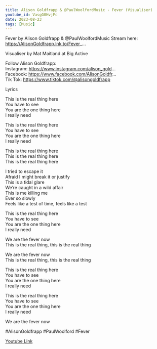 ```yaml
---
title: Alison Goldfrapp & @PaulWoolfordMusic - Fever (Visualiser)
youtube_id: VasgG0HvjFc
date: 2023-08-23
tags: [Music]
---
```

Fever by Alison Goldfrapp & @PaulWoolfordMusic  Stream here: https://AlisonGoldfrapp.lnk.to/Fever_...  

Visualiser by Mat Maitland at Big Active  

Follow Alison Goldfrapp:  
Instagram: https://www.instagram.com/alison_gold...  
Facebook: https://www.facebook.com/AlisonGoldfr...  
Tik Tok: https://www.tiktok.com/@alisongoldfrapp  

Lyrics  

This is the real thing here  
You have to see  
You are the one thing here  
I really need  

This is the real thing here  
You have to see  
You are the one thing here  
I really need  

This is the real thing here  
This is the real thing here  
This is the real thing here  

I tried to escape it  
Afraid I might break it or justify  
This is a tidal glare  
We’re caught in a wild affair  
This is me killing me  
Ever so slowly  
Feels like a test of time, feels like a test  

This is the real thing here  
You have to see  
You are the one thing here  
I really need  

We are the fever now  
This is the real thing, this is the real thing  

We are the fever now  
This is the real thing, this is the real thing  

This is the real thing here  
You have to see  
You are the one thing here  
I really need  

This is the real thing here  
You have to see  
You are the one thing here  
I really need  

We are the fever now  


#AlisonGoldfrapp #PaulWoolford #Fever  

[Youtube Link](https://www.youtube.com/watch?v=VasgG0HvjFc)  
